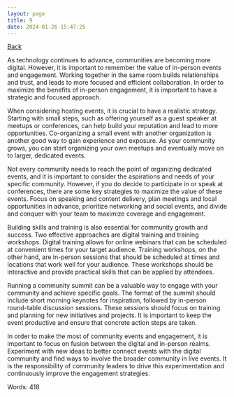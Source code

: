 ```yaml
---
layout: page
title: 9
date: 2024-01-26 15:47:25
---
```


[Back](./)


As technology continues to advance, communities are becoming more digital. However, it is important to remember the value of in-person events and engagement. Working together in the same room builds relationships and trust, and leads to more focused and efficient collaboration. In order to maximize the benefits of in-person engagement, it is important to have a strategic and focused approach.

When considering hosting events, it is crucial to have a realistic strategy. Starting with small steps, such as offering yourself as a guest speaker at meetups or conferences, can help build your reputation and lead to more opportunities. Co-organizing a small event with another organization is another good way to gain experience and exposure. As your community grows, you can start organizing your own meetups and eventually move on to larger, dedicated events.

Not every community needs to reach the point of organizing dedicated events, and it is important to consider the aspirations and needs of your specific community. However, if you do decide to participate in or speak at conferences, there are some key strategies to maximize the value of these events. Focus on speaking and content delivery, plan meetings and local opportunities in advance, prioritize networking and social events, and divide and conquer with your team to maximize coverage and engagement.

Building skills and training is also essential for community growth and success. Two effective approaches are digital training and training workshops. Digital training allows for online webinars that can be scheduled at convenient times for your target audience. Training workshops, on the other hand, are in-person sessions that should be scheduled at times and locations that work well for your audience. These workshops should be interactive and provide practical skills that can be applied by attendees.

Running a community summit can be a valuable way to engage with your community and achieve specific goals. The format of the summit should include short morning keynotes for inspiration, followed by in-person round-table discussion sessions. These sessions should focus on training and planning for new initiatives and projects. It is important to keep the event productive and ensure that concrete action steps are taken.

In order to make the most of community events and engagement, it is important to focus on fusion between the digital and in-person realms. Experiment with new ideas to better connect events with the digital community and find ways to involve the broader community in live events. It is the responsibility of community leaders to drive this experimentation and continuously improve the engagement strategies.

Words: 418